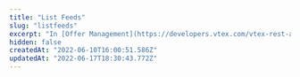 ```yaml
---
title: "List Feeds"
slug: "listfeeds"
excerpt: "In [Offer Management](https://developers.vtex.com/vtex-rest-api/docs/sent-offers-integration-guide-connectors), a feed is a list of information about seller's offers sent to a marketplace, and it is updated in real-time with content provided by the marketplace and VTEX modules. \n\nSince a seller can have integrations with multiple marketplaces, numerous feeds can be associated with an account. This endpoint retrieves a list with all the feeds related to an account."
hidden: false
createdAt: "2022-06-10T16:00:51.586Z"
updatedAt: "2022-06-17T18:30:43.772Z"
---
```

